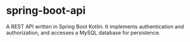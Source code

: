 # spring-boot-api
A REST API written in Spring Boot Kotlin. It implements authentication and authorization, and accesses a MySQL database for persistence.
